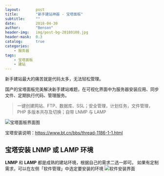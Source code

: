 ```yaml
---
layout:       post
title:        "新手建站神器 - 宝塔面板"
subtitle:     ""
date:         2018-04-30
author:       "Benson"
header-img:   img/post-bg-20180108.jpg
header-mask:  0.3
catalog:      true
categories:
    - 服务器
tags:
    - 宝塔面板
    - 建站
---
```

新手建站最大的痛苦就是代码太多，无法轻松管理。

国产的宝塔面板完美解决新手建站难题，在可视化界面中为服务器安装应用、同步文件、定期执行代码、管理服务。
> 一键创建网站、FTP、数据库、SSL；安全管理，计划任务，文件管理，PHP 多版本共存及切换；自带 LNMP 与 LAMP

![宝塔面板界面图](http://tc.seoipo.com/18-4-30/97791164.jpg)

宝塔安装说明：<https://www.bt.cn/bbs/thread-1186-1-1.html>

## 宝塔安装 LNMP 或 LAMP 环境

**LNMP** 和 **LAMP** 都是成熟的建站环境，根据自己的需求二选一即可。
如果有定制需求，可以在左侧「软件管理」中选定要安装的环境
![软件安装界面](http://tc.seoipo.com/18-4-30/21951434.jpg)
